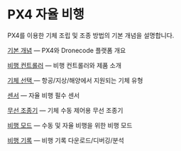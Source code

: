 # PX4 자율 비행

PX4를 이용한 기체 조립 및 조종 방법의 기본 개념을 설명합니다.

[기본 개념](../getting_started/px4_basic_concepts.md) — PX4와 Dronecode 플랫폼 개요

[비행 컨트롤러](../getting_started/flight_controller_selection.md) — 비행 컨트롤러와 제품 소개

[기체 선택 ](../getting_started/frame_selection.md) — 항공/지상/해양에서 지원되는 기체 유형 

[센서](../getting_started/sensor_selection.md) — 자율 비행 필수 센서

[무선 조종기](../getting_started/rc_transmitter_receiver.md) — 기체 수동 제어용 무선 조종기

[비행 모드](../getting_started/flight_modes.md) — 수동 및 자율 비행을 위한 비행 모드

[비행 기록](../getting_started/flight_reporting.md) — 비행 기록 다운로드/디버깅/분석